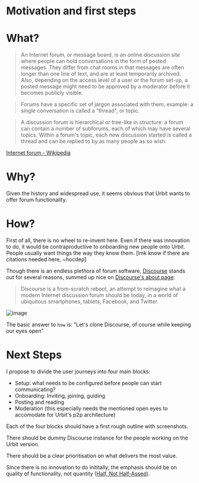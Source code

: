 # Motivation and first steps

# What?

> An Internet forum, or message board, is an online discussion site where people can hold conversations in the form of posted messages. They differ from chat rooms in that messages are often longer than one line of text, and are at least temporarily archived. Also, depending on the access level of a user or the forum set-up, a posted message might need to be approved by a moderator before it becomes publicly visible.

> Forums have a specific set of jargon associated with them; example: a single conversation is called a "thread", or topic.

> A discussion forum is hierarchical or tree-like in structure: a forum can contain a number of subforums, each of which may have several topics. Within a forum's topic, each new discussion started is called a thread and can be replied to by as many people as so wish.

[Internet forum - Wikipedia](https://en.wikipedia.org/wiki/Internet_forum)

# Why?

Given the history and widespread use, it seems obvious that Urbit wants to offer forum functionality.

# How?

First of all, there is no wheel to re-invent here. Even if there was innovation to do, it would be contraproductive to onboarding new people onto Urbit. People usually want things the way they know them. \[lmk know if there are citations needed here, ~hocdep]

Though there is an endless plethora of forum software, [Discourse](https://www.discourse.org/) stands out for several reasons, summed up nice on [Discourse's about page](https://www.discourse.org/about):

> Discourse is a from-scratch reboot, an attempt to reimagine what a modern Internet discussion forum should be today, in a world of ubiquitous smartphones, tablets, Facebook, and Twitter.

![image](https://user-images.githubusercontent.com/170145/108705826-16f3cb00-750e-11eb-8f40-3a6deb9fa5ac.png)

The basic answer to `how` is: "Let's clone Discourse, of course while keeping our eyes open"


# Next Steps

I propose to divide the user journeys into four main blocks:

- Setup: what needs to be configured before people can start communicating?
- Onboarding: Inviting, joining, guiding
- Posting and reading
- Moderation (this especially needs the mentioned open eyes to accomodate for Urbit's p2p architecture)

Each of the four blocks should have a first rough outline with screenshots.

There should be dummy Discourse instance for the people working on the Urbit version.

There should be a clear prioritisation on what delivers the most value.

Since there is no innovation to do inititally, the emphasis should be on quality of functionality, not quantity ([Half, Not Half-Assed](https://basecamp.com/gettingreal/05.1-half-not-half-assed)).

